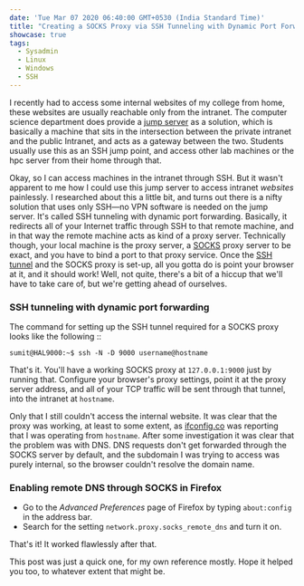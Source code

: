 ```yaml
---
date: 'Tue Mar 07 2020 06:40:00 GMT+0530 (India Standard Time)'
title: "Creating a SOCKS Proxy via SSH Tunneling with Dynamic Port Forwarding"
showcase: true
tags:
  - Sysadmin
  - Linux
  - Windows
  - SSH
---
```


I recently had to access some internal websites of my college from home, these websites are usually reachable only from the intranet. The computer science department does provide a [jump server](https://en.wikipedia.org/wiki/Jump_server) as a solution, which is basically a machine that sits in the intersection between the private intranet and the public Intranet, and acts as a gateway between the two. Students usually use this as an SSH jump point, and access other lab machines or the hpc server from their home through that.

Okay, so I can access machines in the intranet through SSH. But it wasn't apparent to me how I could use this jump server to access intranet _websites_ painlessly. I researched about this a little bit, and turns out there is a nifty solution that uses only SSH—no VPN software is needed on the jump server. It's called SSH tunneling with dynamic port forwarding. Basically, it redirects all of your Internet traffic through SSH to that remote machine, and in that way the remote machine acts as kind of a proxy server. Technically though, your local machine is the proxy server, a [SOCKS](https://en.wikipedia.org/wiki/SOCKS) proxy server to be exact, and you have to bind a port to that proxy service. Once the [SSH tunnel](https://www.ssh.com/ssh/tunneling) and the SOCKS proxy is set-up, all you gotta do is point your browser at it, and it should work! Well, not quite, there's a bit of a hiccup that we'll have to take care of, but we're getting ahead of ourselves. 

### SSH tunneling with dynamic port forwarding

The command for setting up the SSH tunnel required for a SOCKS proxy looks like the following ::

```console
sumit@HAL9000:~$ ssh -N -D 9000 username@hostname
```

That's it. You'll have a working SOCKS proxy at `127.0.0.1:9000` just by running that. Configure your browser's proxy settings, point it at the proxy server address, and all of your TCP traffic will be sent through that tunnel, into the intranet at `hostname`.

Only that I still couldn't access the internal website. It was clear that the proxy was working, at least to some extent, as [ifconfig.co](https://ifconfig.co/) was reporting that I was operating from `hostname`. After some investigation it was clear that the problem was with DNS. DNS requests don't get forwarded through the SOCKS server by default, and the subdomain I was trying to access was purely internal, so the browser couldn't resolve the domain name. 

### Enabling remote DNS through SOCKS in Firefox

- Go to the _Advanced Preferences_ page of Firefox by typing `about:config`	in the address bar.
- Search for the setting `network.proxy.socks_remote_dns` and turn it on.

That's it! It worked flawlessly after that.  

This post was just a quick one, for my own reference mostly. Hope it helped you too, to whatever extent that might be.